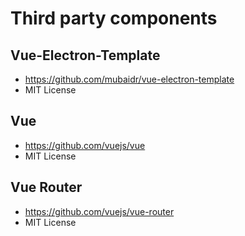 # Third party components

## Vue-Electron-Template
- https://github.com/mubaidr/vue-electron-template
- MIT License

## Vue
- https://github.com/vuejs/vue
- MIT License

## Vue Router
- https://github.com/vuejs/vue-router
- MIT License
